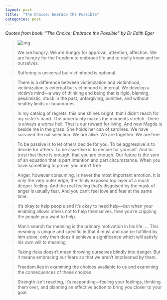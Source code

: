 ```yaml
---
layout: post
title:  "The Choice: Embrace the Possible"
categories: post
---
```

_Quotes from book: "The Choice: Embrace the Possible" by Dr Edith Eger_
<!--more-->

> ![img](https://images-na.ssl-images-amazon.com/images/S/compressed.photo.goodreads.com/books/1501539010i/30753738.jpg)

> We are hungry. We are hungry for approval, attention, affection. We are hungry for the freedom to embrace life and to really know and be ourselves. 

> Suffering is universal but victimhood is optional.

> There is a difference between victimization and victimhood, victimization is external but victimhood is internal. We develop a victim’s mind—a way of thinking and being that is rigid, blaming, pessimistic, stuck in the past, unforgiving, punitive, and without healthy limits or boundaries. `

> In my catalog of regrets, this one shines bright: that I didn’t reach for my sister’s hand. The uncertainty makes the moments stretch. There is always a worse hell. That is our reward for living. And now Magda is beside me in the grass. She holds her can of sardines. We have survived the nal selection. We are alive. We are together. We are free.

> To be passive is to let others decide for you. To be aggressive is to decide for others. To be assertive is to decide for yourself. And to trust that there is enough, that you are enough.  Our future is the sum of an equation that is part intention and part circumstance. When you have something to prove, you aren’t free

> Anger, however consuming, is never the most important emotion. It is only the very outer edge, the thinly exposed top layer of a much deeper feeling. And the real feeling that’s disguised by the mask of anger is usually fear. And you can’t feel love and fear at the same time.

> It’s okay to help people and it’s okay to need help—but when your enabling allows others not to help themselves, then you’re crippling the people you want to help.

> Man’s search for meaning is the primary motivation in his life. ... This meaning is unique and specific in that it must and can be fulfilled by him alone; only then does it achieve a significance which will satisfy his own will to meaning

> Taking risks doesn’t mean throwing ourselves blindly into danger. But it means embracing our fears so that we aren’t imprisoned by them.

> Freedom lies in examining the choices available to us and examining the consequences of those choices

> Strength isn’t reacting, it’s responding—feeling your feelings, thinking them over, and planning an effective action to bring you closer to your goal.
